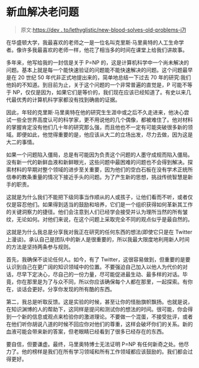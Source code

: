 # 新血解决老问题

> 原文:[https://dev . to/lethyglistic/new-blood-solves-old-problems-j7l](https://dev.to/lethargilistic/new-blood-solves-old-problems-j7l)

在华盛顿大学，我最喜欢的老师之一是一位名叫克里斯·马里奥特的人工生命学者。像许多我最喜欢的老师一样，他花了相当多的时间在课堂上给我们讲故事。

多年来，他写给我的一封信是关于 P=NP 的，这是计算机科学中一个尚未解决的问题。基本上就是每一个能快速验证的问题能不能快速解决的问题。这个问题最早是在 20 世纪 50 年代非正式地提出来的，简单地总结一下过去 70 年的研究:我们他妈的不知道。到目前为止，关于这个问题的一个非常普遍的直觉是，P 可能不等于 NP，仅仅是因为，如果它们是等价的，我们现在应该已经知道了。有史以来几代最优秀的计算机科学家都没有找到确凿的证据。

因此，年轻的克里斯·马里奥特在他的研究生生涯中或之后不久走进来，他决心尝试一些全世界高度认可的科学家，更不用说他的几个偶像，都被难住了。他对材料的掌握肯定没有他们几十年的研究那么强，而且他也不一定有可能突破很多新的领域。即便如此，他觉得重要的是，他应该从大二的立场出发，尽力去做，因为这是大二的事情。

如果一个问题陷入僵局，总是有可能因为负责这个问题的人墨守成规而陷入僵局。没有新一代的新鲜血液和新鲜眼光，这些问题中最困难的问题也不会得到解决。探索材料的早期对整个领域的进步至关重要，因为他们的空白石板在没有学术正统所信奉的教条重量的情况下接近手头的问题。为了产生新的思想，挑战传统智慧是新手的职责。

这就是为什么我们不能把下级同事当作顺从的人或孩子，让他们看而不听，或者仅仅是容忍他们。如果得到适当的鼓励和培养，它们是一个组织获得如何革新其工作的关键洞察力的捷径。他们会注意到人们已经学会接受并认为理所当然的所有皱纹，无论如何。对他们来说，在这个问题上采取完全不同的观点似乎是最自然的。

这就是为什么我总是分享我对我正在研究的任何东西的想法(即使它只是在 Twitter 上漫谈)。承认自己是团队中的新人是很重要的，所以我最大限度地利用新人时间的方法是坚持两条参与规则。

首先，我确保不谈论任何人。如今，有了 Twitter，这很容易做到，但重要的是要认识到自己在更广阔的知识领域中的位置。不要强迫自己加入以他人为代价的对话，尽早下定决心，尽自己的一份力量，尽可能促进最生动、最多样的对话。毕竟，你在那里是为了与众不同，所以你应该确保每个人都在那里，一起探索。有你在，谈话会更好。分享你发现的所有酷的东西。

第二，我总是听取反馈。这是实验的时候，甚至让你的怪胎旗帜飘扬。也就是说，在知识渊博的人的帮助下，这同样是提问和测试你的想法的时间。很可能，你会得到一个新的信息或观点来检验你的激进理论。不要做一个混蛋，不接受批评，或者在他们听你胡说八道的时候不回应你对他们的尊重，这样会破坏你们的关系。新的血液可能会带来新的答案，但老眼睛已经看到了很多已经存在的东西。

要自信，但要谦虚。最终，马里奥特博士无法证明 P=NP 有任何新奇之处。他尽力了。他的榜样是我们在所有学习领域和所有工作领域都应该鼓励的。我们都会过得更好。